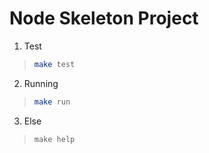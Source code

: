 # Node Skeleton Project

1. Test
>
>```bash
>make test
>```

2. Running
>
>```bash
>make run
>```

3. Else
>
>```
> make help
>```
